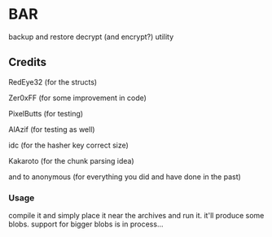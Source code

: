 # BAR
backup and restore decrypt (and encrypt?) utility

## Credits

RedEye32 (for the structs)

Zer0xFF (for some improvement in code)

PixelButts (for testing)

AlAzif (for testing as well)

idc (for the hasher key correct size)

Kakaroto (for the chunk parsing idea)

and to anonymous (for everything you did and have done in the past)

### Usage

compile it and simply place it near the archives and run it. it'll produce some blobs. support for bigger blobs is in process...
